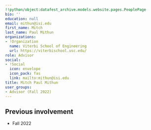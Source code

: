 ```yaml
---
!!python/object:datafest_archive.models.website.pages.PeoplePage
bio: ''
education: null
email: mithun@isi.edu
first_name: Mitch
last_name: Paul Mithun
organizations:
- !Organization
  name: Viterbi School of Engineering
  url: https://viterbischool.usc.edu/
role: Advisor
social:
- !Social
  icon: envelope
  icon_pack: fas
  link: mailto:mithun@isi.edu
title: Mitch Paul Mithun
user_groups:
- Advisor (Fall 2022)
---
```


## Previous involvement

* Fall 2022